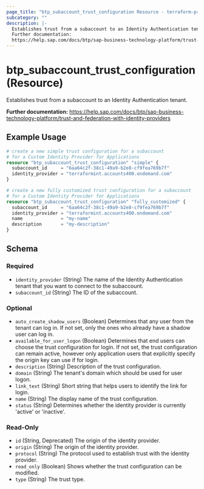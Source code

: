 ```yaml
---
page_title: "btp_subaccount_trust_configuration Resource - terraform-provider-btp"
subcategory: ""
description: |-
  Establishes trust from a subaccount to an Identity Authentication tenant.
  Further documentation:
  https://help.sap.com/docs/btp/sap-business-technology-platform/trust-and-federation-with-identity-providers
---
```


# btp_subaccount_trust_configuration (Resource)

Establishes trust from a subaccount to an Identity Authentication tenant.

__Further documentation:__
<https://help.sap.com/docs/btp/sap-business-technology-platform/trust-and-federation-with-identity-providers>

## Example Usage

```terraform
# create a new simple trust configuration for a subaccount
# for a Custom Identity Provider for Applications
resource "btp_subaccount_trust_configuration" "simple" {
  subaccount_id     = "6aa64c2f-38c1-49a9-b2e8-cf9fea769b7f"
  identity_provider = "terraformint.accounts400.ondemand.com"
}

# create a new fully customized trust configuration for a subaccount 
# for a Custom Identity Provider for Applications
resource "btp_subaccount_trust_configuration" "fully_customized" {
  subaccount_id     = "6aa64c2f-38c1-49a9-b2e8-cf9fea769b7f"
  identity_provider = "terraformint.accounts400.ondemand.com"
  name              = "my-name"
  description       = "my-description"
}
```

<!-- schema generated by tfplugindocs -->
## Schema

### Required

- `identity_provider` (String) The name of the Identity Authentication tenant that you want to connect to the subaccount.
- `subaccount_id` (String) The ID of the subaccount.

### Optional

- `auto_create_shadow_users` (Boolean) Determines that any user from the tenant can log in. If not set, only the ones who already have a shadow user can log in.
- `available_for_user_logon` (Boolean) Determines that end users can choose the trust configuration for login. If not set, the trust configuration can remain active, however only application users that explicitly specify the origin key can use if for login.
- `description` (String) Description of the trust configuration.
- `domain` (String) The tenant's domain which should be used for user logon.
- `link_text` (String) Short string that helps users to identify the link for login.
- `name` (String) The display name of the trust configuration.
- `status` (String) Determines whether the identity provider is currently 'active' or 'inactive'.

### Read-Only

- `id` (String, Deprecated) The origin of the identity provider.
- `origin` (String) The origin of the identity provider.
- `protocol` (String) The protocol used to establish trust with the identity provider.
- `read_only` (Boolean) Shows whether the trust configuration can be modified.
- `type` (String) The trust type.


